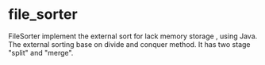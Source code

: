 # file_sorter
FileSorter implement the external sort for lack memory storage , using Java. The external sorting base on divide and conquer method. It has two stage "split" and "merge". 

